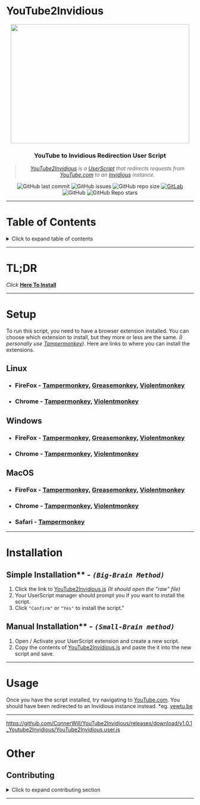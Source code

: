 # YouTube2Invidious

<div align="center">
<img width="480" height="320" src="https://invidious.io/invidious-colored-vector.svg">
</div>


<div align="center">
   
### **YouTube to Invidious Redirection User Script**
> *[YouTube2Invidious](https://github.com/ConnerWill/YouTube2Invidious) is a [UserScript](https://openuserjs.org/about/Userscript-Beginners-HOWTO) that redirects requests from [YouTube.com](https://www.youtube.com) to an [Invidious](https://docs.invidious.io) instance.*

![GitHub last commit](https://img.shields.io/github/last-commit/ConnerWill/YouTube2Invidious)
![GitHub issues](https://img.shields.io/github/issues-raw/ConnerWill/YouTube2Invidious)
![GitHub repo size](https://img.shields.io/github/repo-size/ConnerWill/YouTube2Invidious)
[![GitLab](https://img.shields.io/static/v1?label=gitlab&logo=gitlab&color=E24329&message=mirrored)](https://gitlab.com/ConnerWill/YouTube2Invidious)
![GitHub](https://img.shields.io/github/license/ConnerWill/YouTube2Invidious)
![GitHub Repo stars](https://img.shields.io/github/stars/ConnerWill/YouTube2Invidious?style=social)
</div>  

---

# Table of Contents
<details>
  <summary>Click to expand table of contents</summary>

  ---

* [<strong>YouTube2Invidious</strong>](#youtube2invidious)
* [<strong>Setup</strong>](#setup)
    * [<strong>Linux:</strong>](#linux)
      * [FireFox](#linux))
      * [Chromium](#linux)
    * [<strong>Windows</strong>](#windows)
      * [FireFox](#Windows)
      * [Chrome](#Windows)
    * [<strong>MacOS</strong>](#macos)
      * [FireFox](#macos)
      * [Chrome](#macos)
      * [Safari](#macos)
* [<strong>Installation</strong>](#installation)
* [<strong>Usage</strong>](#usage)
* [Other](#other)
   * [Contributing](#contributing)   
  ---
  
<p align="right">(<a href="#top">back to top</a>)</p>

</details>  

---

# TL;DR
*Click* **[Here To Install](https://github.com/ConnerWill/YouTube2Invidious/releases/download/v1.0.1_Youtube2Invidious/YouTube2Invidious.user.js)**

---

# Setup
To run this script, you need to have a browser extension installed.
You can choose which extension to install, but they more or less are the same. *(I personally use [Tampermonkey](https://addons.mozilla.org/en-US/firefox/addon/tampermonkey))*. Here are links to where you can install the extensions.

## **Linux**
*   ### FireFox - [Tampermonkey](https://addons.mozilla.org/en-US/firefox/addon/tampermonkey), [Greasemonkey](https://addons.mozilla.org/firefox/addon/greasemonkey), [Violentmonkey](https://addons.mozilla.org/firefox/addon/violentmonkey)
*   ### Chrome - [Tampermonkey](https://chrome.google.com/webstore/detail/tampermonkey/dhdgffkkebhmkfjojejmpbldmpobfkfo), [Violentmonkey](https://chrome.google.com/webstore/detail/violentmonkey/jinjaccalgkegednnccohejagnlnfdag)

## **Windows**
*   ### FireFox - [Tampermonkey](https://addons.mozilla.org/en-US/firefox/addon/tampermonkey), [Greasemonkey](https://addons.mozilla.org/firefox/addon/greasemonkey), [Violentmonkey](https://addons.mozilla.org/firefox/addon/violentmonkey)
*   ### Chrome - [Tampermonkey](https://chrome.google.com/webstore/detail/tampermonkey/dhdgffkkebhmkfjojejmpbldmpobfkfo), [Violentmonkey](https://chrome.google.com/webstore/detail/violentmonkey/jinjaccalgkegednnccohejagnlnfdag)

## **MacOS**
*   ### FireFox - [Tampermonkey](https://addons.mozilla.org/en-US/firefox/addon/tampermonkey), [Greasemonkey](https://addons.mozilla.org/firefox/addon/greasemonkey), [Violentmonkey](https://addons.mozilla.org/firefox/addon/violentmonkey)
*   ### Chrome - [Tampermonkey](https://chrome.google.com/webstore/detail/tampermonkey/dhdgffkkebhmkfjojejmpbldmpobfkfo), [Violentmonkey](https://chrome.google.com/webstore/detail/violentmonkey/jinjaccalgkegednnccohejagnlnfdag)
*   ### Safari - [Tampermonkey](https://apps.apple.com/app/apple-store/id1482490089?pt=117945903)

---
# Installation

## Simple Installation** - *`(Big-Brain Method)`*

1. Click the link to [YouTube2Invidious.js](https://github.com/ConnerWill/YouTube2Invidious/releases/download/v1.0.1_Youtube2Invidious/YouTube2Invidious.user.js) *(It should open the "raw" file)*
2. Your UserScript manager should prompt you if you want to install the script.
3. Click `"Confirm"` or `"Yes"` to install the script."

## Manual Installation** - *`(Small-Brain method)`*

1. Open / Activate your UserScript extension and create a new script.
4. Copy the contents of [YouTube2Invidious.js](https://github.com/ConnerWill/YouTube2Invidious/releases/download/v1.0.1_Youtube2Invidious/YouTube2Invidious.user.js) and paste the it into the new script and save.
---
# Usage

Once you have the script installed, try navigating to [YouTube.com](https://www.youtube.com). You should have been redirected to an Invidious instance instead. *eg. [yewtu.be]()

---

https://github.com/ConnerWill/YouTube2Invidious/releases/download/v1.0.1_Youtube2Invidious/YouTube2Invidious.user.js

# Other

## Contributing

<details>
  <summary>Click to expand contributing section</summary>

Any contributions you make are **greatly appreciated**.

If you have a suggestion that would make this better, please fork the repo and create a pull request. You can also simply open an issue.


1. Fork the Project
2. Create your Feature Branch (`git checkout -b feature/AmazingFeature`)
3. Commit your Changes (`git commit -m 'Add some AmazingFeature'`)
4. Push to the Branch (`git push origin feature/AmazingFeature`)
5. Open a Pull Request

<p align="right">(<a href="#top">back to top</a>)</p>

</details>


---





